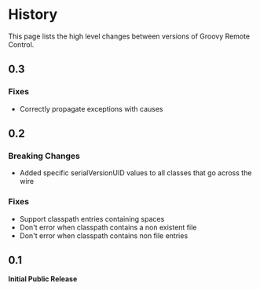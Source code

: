 # History

This page lists the high level changes between versions of Groovy Remote Control.

## 0.3

### Fixes 

* Correctly propagate exceptions with causes

## 0.2

### Breaking Changes

* Added specific serialVersionUID values to all classes that go across the wire

### Fixes 

* Support classpath entries containing spaces
* Don't error when classpath contains a non existent file
* Don't error when classpath contains non file entries

## 0.1

**Initial Public Release**